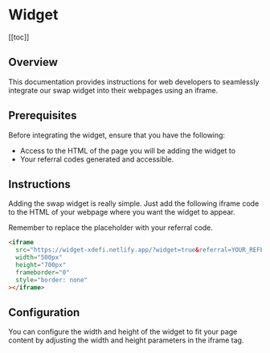 # Widget

[[toc]]

## Overview

This documentation provides instructions for web developers to seamlessly integrate our swap widget into their webpages using an iframe.

## Prerequisites

Before integrating the widget, ensure that you have the following:
- Access to the HTML of the page you will be adding the widget to
- Your referral codes generated and accessible.

## Instructions

Adding the swap widget is really simple. Just add the following iframe code to the HTML of your webpage where you want the widget to appear. 

Remember to replace the placeholder with your referral code.
```html
<iframe
  src="https://widget-xdefi.netlify.app/?widget=true&referral=YOUR_REFERRAL_CODE"
  width="500px"
  height="700px"
  frameborder="0"
  style="border: none"
></iframe>
```

## Configuration

You can configure the width and height of the widget to fit your page content by adjusting the width and height parameters in the iframe tag.